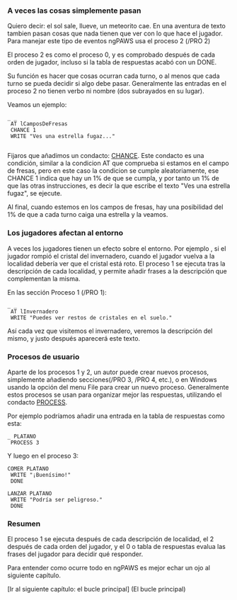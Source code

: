 ### A veces las cosas simplemente pasan

Quiero decir: el sol sale, llueve, un meteorito cae. En una aventura de texto tambien pasan cosas que nada tienen que ver con lo que hace el jugador. Para manejar este tipo de eventos ngPAWS usa el proceso 2 (/PRO 2)

El proceso 2 es como el proceso 0, y es comprobado después de cada orden de jugador, incluso si la tabla de respuestas acabó con un DONE.

Su función es hacer que cosas ocurran cada turno, o al menos que cada turno se pueda decidir si algo debe pasar.
Generalmente las entradas en el proceso 2 no tienen verbo ni nombre (dos subrayados en su lugar). 

Veamos un ejemplo:


```
_ _
 AT lCamposDeFresas
 CHANCE 1
 WRITE "Ves una estrella fugaz..."
 
```

Fijaros que añadimos un condacto: [CHANCE](CHANCE_ES). Este condacto es una condición, similar a la condicion AT que comprueba si estamos en el campo de fresas, pero en este caso la condicion se cumple aleatoriamente, ese CHANCE 1 indica que hay un 1% de que se cumpla, y por tanto un 1% de que las otras instrucciones, es decir la que escribe el texto "Ves una estrella fugaz", se ejecute.

Al final, cuando estemos en los campos de fresas, hay una posibilidad del 1% de que a cada turno caiga una estrella y la veamos.

### Los jugadores afectan al entorno

A veces los jugadores tienen un efecto sobre el entorno. Por ejemplo , si el jugador rompió el cristal del invernadero, cuando el jugador vuelva a la localidad debería ver que el cristal está roto. El proceso 1 se ejecuta tras la descripción de cada localidad, y permite añadir frases a la descripción que complementan la misma. 


En las sección Proceso 1 (/PRO 1):

```
_ _ 
 AT lInvernadero
 WRITE "Puedes ver restos de cristales en el suelo."
```

Así cada vez que visitemos el invernadero, veremos la descripción del mismo, y justo después aparecerá este texto.

### Procesos de usuario

Aparte de los procesos  1 y 2, un autor puede crear nuevos procesos, simplemente añadiendo secciones(/PRO 3, /PRO 4, etc.), o en Windows usando la opción del menu File para crear un nuevo proceso. Generalmente estos procesos se usan para organizar mejor las respuestas, utilizando el condacto [PROCESS](PROCESS_ES).

Por ejemplo podríamos añadir una entrada en la tabla de respuestas como esta:

```
_ PLATANO
 PROCESS 3
```

Y luego en el proceso 3:

```
COMER PLATANO
 WRITE "¡Buenísimo!"
 DONE

LANZAR PLATANO
 WRITE "Podría ser peligroso."
 DONE
```

### Resumen

El proceso 1 se ejecuta después de cada descripción de localidad, el 2 después de cada orden del jugador, y el 0 o tabla de respuestas evalua las frases del jugador para decidir qué responder.


Para entender como ocurre todo en ngPAWS es mejor echar un ojo al siguiente capítulo.

[Ir al siguiente capítulo: el bucle principal] (El bucle principal)